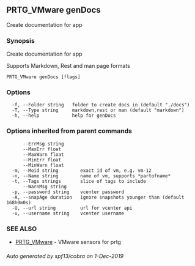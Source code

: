 ## PRTG_VMware genDocs

Create documentation for app

### Synopsis

Create documentation for app

Supports Markdown, Rest and man page formats


```
PRTG_VMware genDocs [flags]
```

### Options

```
  -f, --Folder string   folder to create docs in (default "./docs")
  -T, --Type string     markdown,rest or man (default "markdown")
  -h, --help            help for genDocs
```

### Options inherited from parent commands

```
      --ErrMsg string      
      --MaxErr float       
      --MaxWarn float      
      --MinErr float       
      --MinWarn float      
  -m, --Moid string        exact id of vm, e.g. vm-12
  -n, --Name string        name of vm, supports *partofname*
  -t, --Tags strings       slice of tags to include
      --WarnMsg string     
  -p, --password string    vcenter password
  -A, --snapAge duration   ignore snapshots younger than (default 168h0m0s)
  -U, --url string         url for vcenter api
  -u, --username string    vcenter username
```

### SEE ALSO

* [PRTG_VMware](PRTG_VMware.md)	 - VMware sensors for prtg

###### Auto generated by spf13/cobra on 1-Dec-2019
